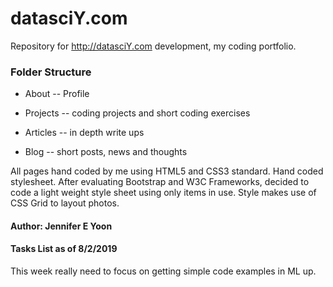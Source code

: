 # datasciY.com
Repository for http://datasciY.com development, my coding portfolio.

### Folder Structure

 * About -- Profile
 
 * Projects -- coding projects and short coding exercises
 
 * Articles -- in depth write ups
 
 * Blog -- short posts, news and thoughts
 
 All pages hand coded by me using HTML5 and CSS3 standard.  Hand coded stylesheet.  After evaluating Bootstrap and W3C Frameworks, decided to code a light weight style sheet using only items in use.  Style makes use of CSS Grid to layout photos.
 
 #### Author: Jennifer E Yoon  
 
 #### Tasks List as of 8/2/2019  
 
 This week really need to focus on getting simple code examples in ML up.
 

